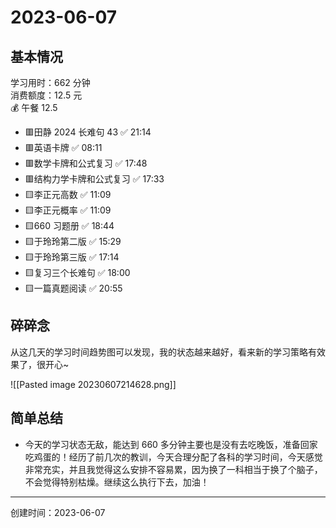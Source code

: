 # 2023-06-07

## 基本情况

学习用时：662 分钟  
消费额度：12.5 元  
💰 午餐 12.5

-   🟥田静 2024 长难句 43 ✅ 21:14
-   🟥英语卡牌 ✅ 08:11
-   🟥数学卡牌和公式复习 ✅ 17:48
-   🟥结构力学卡牌和公式复习 ✅ 17:33
-   🟨李正元高数 ✅ 11:09
-   🟨李正元概率 ✅ 11:09
-   🟨660 习题册 ✅ 18:44
-   🟨于玲玲第二版 ✅ 15:29
-   🟨于玲玲第三版 ✅ 17:14
-   🟨复习三个长难句 ✅ 18:00
-   🟨一篇真题阅读 ✅ 20:55

## 碎碎念

从这几天的学习时间趋势图可以发现，我的状态越来越好，看来新的学习策略有效果了，很开心~

![[Pasted image 20230607214628.png]]

## 简单总结

- 今天的学习状态无敌，能达到 660 多分钟主要也是没有去吃晚饭，准备回家吃鸡蛋的！经历了前几次的教训，今天合理分配了各科的学习时间，今天感觉非常充实，并且我觉得这么安排不容易累，因为换了一科相当于换了个脑子，不会觉得特别枯燥。继续这么执行下去，加油！

---

创建时间：2023-06-07